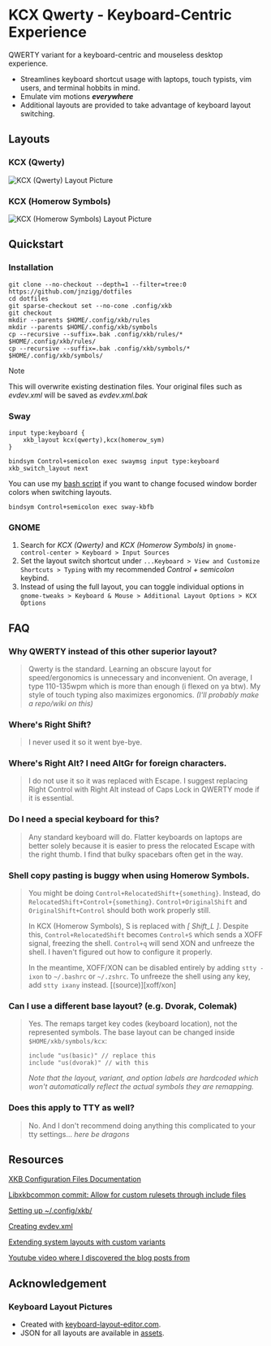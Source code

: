 KCX Qwerty - Keyboard-Centric Experience 
========================================

QWERTY variant for a keyboard-centric and mouseless desktop experience.

- Streamlines keyboard shortcut usage with laptops, touch typists, 
vim users, and terminal hobbits in mind.
- Emulate vim motions ***everywhere***
- Additional layouts are provided to take advantage of keyboard layout switching. 

Layouts
-------

### KCX (Qwerty)
![KCX (Qwerty) Layout Picture][kcx-qwerty-pic]

### KCX (Homerow Symbols)
![KCX (Homerow Symbols) Layout Picture][kcx-homerow-symbols-pic]

Quickstart
----------
### Installation
```
git clone --no-checkout --depth=1 --filter=tree:0 https://github.com/jnzigg/dotfiles
cd dotfiles
git sparse-checkout set --no-cone .config/xkb
git checkout
mkdir --parents $HOME/.config/xkb/rules
mkdir --parents $HOME/.config/xkb/symbols
cp --recursive --suffix=.bak .config/xkb/rules/* $HOME/.config/xkb/rules/
cp --recursive --suffix=.bak .config/xkb/symbols/* $HOME/.config/xkb/symbols/
```
> [!NOTE]
> This will overwrite existing destination files. Your original files such as *evdev.xml*
will be saved as *evdev.xml.bak*

### Sway
```
input type:keyboard {
    xkb_layout kcx(qwerty),kcx(homerow_sym)
}
```
```
bindsym Control+semicolon exec swaymsg input type:keyboard xkb_switch_layout next
```

You can use my [bash script][sway-kbfb] if you want to change focused window border colors when switching layouts.

```
bindsym Control+semicolon exec sway-kbfb
```

### GNOME

1. Search for *KCX (Qwerty)* and *KCX (Homerow Symbols)* in `gnome-control-center > Keyboard > Input Sources`
2. Set the layout switch shortcut under `...Keyboard > View and Customize Shortcuts > Typing`
with my recommended *Control + semicolon* keybind.
3. Instead of using the full layout, you can toggle individual options in
`gnome-tweaks > Keyboard & Mouse > Additional Layout Options > KCX Options`

FAQ
---

### Why QWERTY instead of this other superior layout?

> Qwerty is the standard. Learning an obscure layout for speed/ergonomics is unnecessary and inconvenient. 
On average, I type 110-135wpm which is more than enough (i flexed on ya btw). My style of touch typing
also maximizes ergonomics. *(I'll probably make a repo/wiki on this)*

### Where's Right Shift?

> I never used it so it went bye-bye.

### Where's Right Alt? I need AltGr for foreign characters.

> I do not use it so it was replaced with Escape. I suggest replacing Right Control with Right Alt instead
of Caps Lock in QWERTY mode if it is essential.

### Do I need a special keyboard for this?

> Any standard keyboard will do. Flatter keyboards on laptops are better solely because it is easier
to press the relocated Escape with the right thumb. I find that bulky spacebars often get in the way.

### Shell copy pasting is buggy when using Homerow Symbols.

> You might be doing `Control+RelocatedShift+{something}`. Instead, do 
`RelocatedShift+Control+{something}`. `Control+OriginalShift` and `OriginalShift+Control`
should both work properly still.
>
> In KCX (Homerow Symbols), S is replaced with *[ Shift_L ]*. Despite this, 
`Control+RelocatedShift` becomes `Control+S` which sends a XOFF signal, freezing
the shell. `Control+q` will send XON and unfreeze the shell. I haven't figured
out how to configure it properly.
>
> In the meantime, XOFF/XON can be disabled  entirely by adding `stty -ixon` to 
`~/.bashrc` or `~/.zshrc`. To unfreeze the shell using any key, add `stty ixany` 
instead. [(source)][xoff/xon]

### Can I use a different base layout? (e.g. Dvorak, Colemak)

> Yes. The remaps target key codes (keyboard location), not the represented 
symbols. The base layout can be changed inside `$HOME/xkb/symbols/kcx`:
> ```
> include "us(basic)" // replace this
> include "us(dvorak)" // with this
> ```
> *Note that the layout, variant, and option labels are hardcoded which won't
automatically reflect the actual symbols they are remapping.*

### Does this apply to TTY as well?
> No. And I don't recommend doing anything this complicated to your tty
> settings... *here be dragons*

Resources
---------

[XKB Configuration Files Documentation](https://www.charvolant.org/doug/xkb/html/node5.html#SECTION00054000000000000000)

[Libxkbcommon commit: Allow for custom rulesets through include files](https://github.com/xkbcommon/libxkbcommon/pull/108/commits/bc4a691cb9f45c3309c78c997e00212f0978d082)

[Setting up ~/.config/xkb/](https://who-t.blogspot.com/2020/02/user-specific-xkb-configuration-part-1.html)

[Creating evdev.xml](https://who-t.blogspot.com/2020/07/user-specific-xkb-configuration-part-2.html)

[Extending system layouts with custom variants](https://who-t.blogspot.com/2020/08/user-specific-xkb-configuration-part-3.html)

[Youtube video where I discovered the blog posts from](https://www.youtube.com/watch?v=utqpa_8SXkA)

Acknowledgement
---------------

### Keyboard Layout Pictures
- Created with [keyboard-layout-editor.com][keyboard-layout-editor]. 
- JSON for all layouts are available in [assets][assets].

[kcx-qwerty-pic]: https://github.com/jnzigg/dotfiles/blob/master/.config/xkb/assets/kcx-qwerty.png
[kcx-homerow-symbols-pic]: https://github.com/jnzigg/dotfiles/blob/master/.config/xkb/assets/kcx-homerow-symbols.png
[sway-kbfb]: https://github.com/jnzigg/dotfiles/blob/master/bin/sway-kbfb
[xoff/xonn]: https://unix.stackexchange.com/a/12108/593070
[keyboard-layout-editor]: http://www.keyboard-layout-editor.com/
[assets]: https://github.com/jnzigg/dotfiles/tree/master/.config/xkb/assets
